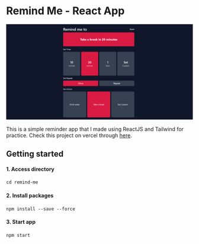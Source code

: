 # Remind Me - React App
<img
  src="app.png"
  alt="Product Page"
  style="display: inline-block; margin: 0 auto">

This is a simple reminder app that I made using ReactJS and Tailwind for practice. Check this project on vercel through [here](https://remind-me-ten.vercel.app/).


## Getting started
#### 1. Access directory
```
cd remind-me
```
#### 2. Install packages
```
npm install --save --force
```
#### 3. Start app
```
npm start
```
